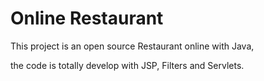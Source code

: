 # Online Restaurant

This project is an open source Restaurant online with Java,

the code is totally develop with JSP, Filters and Servlets.
